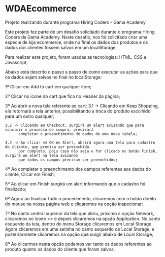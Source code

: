 # WDAEcommerce
Projeto realizando durante programa Hiring Coders - Gama Academy

Este projeto fez parte de um desafio solicitado durante o programa Hiring Coders da Gama Academy.
Neste desafio, nos foi solicitado criar uma espécie de loja ecommerce, onde no final os dados dos produtos
e os dados dos clientes fossem salvos em um localStorage.

Para realizar este projeto, foram usadas as tecnologias: HTML, CSS e Javascript;

Abaixo está descrito o passo a passo de como executar as ações para que os dados sejam salvos no final
no localStorage:

1º Clicar em Add to cart em qualquer item;

2º Clicar no ícone do cart que fica no Header da página;

3º Ao abrir a nova tela referente ao cart:
    3.1 -> Clicando em Keep Shopping, ele retornará a tela anterior, 
          possibilitando a troca do produto escolhido para um outro qualquer;
          
    3.2 -> Clicando em Checkout, surgirá um alert avisando que para concluir o processo de compra, precisará
          completar o preenchimento de dados de uma nova tabela;
      
    3.3 -> Ao clicar em OK no Alert, abrirá agora uma tela para cadastro do cliente, que precisa ser preenchida
          por completo, pois caso não seja e for clicado no botão Finish, surgirá um alert na tela avisando
          que todos os campos precisam ser preenchidos;
   
4º Ao completar o preenchimento dos campos referentes aos dados do cliente, Clicar em Finish;

5º Ao clicar em Finish surgirá um alert informando que o cadastro foi finalizado;

6º Agora ao finalizar todo o procedimento, clicaremos com o botão direito do mouse na nossa página web e
  clicaremos na opção inspecionar;
  
7º No canto central superior da tela que abriu, próximo a opção Network, clicaremos no ícone >> e depois
  clicaremos na opção Application. No canto esquerdo da tela, dentro do menu Storage clicaremos em Local Storage.
  Agora clicaremos em uma setinha no canto esquerdo de Local Storage, e posteriormente clicaremos na opção que surgir
  abaixo de Local Storage;

8º Ao clicarmos nesta opção podemos ver tanto os dados referentes ao produto quanto os dados do cliente que foram salvos. 
